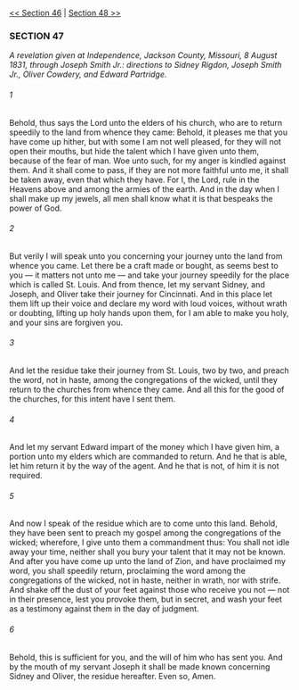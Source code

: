 [<< Section 46](Section%2046)  |  [Section 48 >>](Section%2048)

### SECTION 47

*A revelation given at Independence, Jackson County, Missouri, 8 August 1831, through Joseph Smith Jr.: directions to Sidney Rigdon, Joseph Smith Jr., Oliver Cowdery, and Edward Partridge.*

###### 1
Behold, thus says the Lord unto the elders of his church, who are to return speedily to the land from whence they came: Behold, it pleases me that you have come up hither, but with some I am not well pleased, for they will not open their mouths, but hide the talent which I have given unto them, because of the fear of man. Woe unto such, for my anger is kindled against them. And it shall come to pass, if they are not more faithful unto me, it shall be taken away, even that which they have. For I, the Lord, rule in the Heavens above and among the armies of the earth. And in the day when I shall make up my jewels, all men shall know what it is that bespeaks the power of God.

###### 2
But verily I will speak unto you concerning your journey unto the land from whence you came. Let there be a craft made or bought, as seems best to you — it matters not unto me — and take your journey speedily for the place which is called St. Louis. And from thence, let my servant Sidney, and Joseph, and Oliver take their journey for Cincinnati. And in this place let them lift up their voice and declare my word with loud voices, without wrath or doubting, lifting up holy hands upon them, for I am able to make you holy, and your sins are forgiven you.

###### 3
And let the residue take their journey from St. Louis, two by two, and preach the word, not in haste, among the congregations of the wicked, until they return to the churches from whence they came. And all this for the good of the churches, for this intent have I sent them.

###### 4
And let my servant Edward impart of the money which I have given him, a portion unto my elders which are commanded to return. And he that is able, let him return it by the way of the agent. And he that is not, of him it is not required.

###### 5
And now I speak of the residue which are to come unto this land. Behold, they have been sent to preach my gospel among the congregations of the wicked; wherefore, I give unto them a commandment thus: You shall not idle away your time, neither shall you bury your talent that it may not be known. And after you have come up unto the land of Zion, and have proclaimed my word, you shall speedily return, proclaiming the word among the congregations of the wicked, not in haste, neither in wrath, nor with strife. And shake off the dust of your feet against those who receive you not — not in their presence, lest you provoke them, but in secret, and wash your feet as a testimony against them in the day of judgment.

###### 6
Behold, this is sufficient for you, and the will of him who has sent you. And by the mouth of my servant Joseph it shall be made known concerning Sidney and Oliver, the residue hereafter. Even so, Amen.